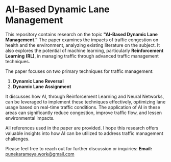 # AI-Based Dynamic Lane Management

This repository contains research on the topic **"AI-Based Dynamic Lane Management."** The paper examines the impacts of traffic congestion on health and the environment, analyzing existing literature on the subject. It also explores the potential of machine learning, particularly **Reinforcement Learning (RL)**, in managing traffic through advanced traffic management techniques.

The paper focuses on two primary techniques for traffic management:
1. **Dynamic Lane Reversal**
2. **Dynamic Lane Assignment**

It discusses how AI, through Reinforcement Learning and Neural Networks, can be leveraged to implement these techniques effectively, optimizing lane usage based on real-time traffic conditions. The application of AI in these areas can significantly reduce congestion, improve traffic flow, and lessen environmental impacts.

All references used in the paper are provided. I hope this research offers valuable insights into how AI can be utilized to address traffic management challenges.

Please feel free to reach out for further discussion or inquiries:
**Email:** [punekarameya.work@gmail.com](mailto:punekarameya.work@gmail.com)
